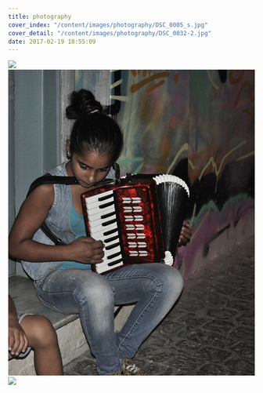 ```yaml
---
title: photography
cover_index: "/content/images/photography/DSC_0005_s.jpg"
cover_detail: "/content/images/photography/DSC_0032-2.jpg"
date: 2017-02-19 18:55:09
---
```



<img class="post" src="/content/images/photography/DSC_0005.jpg">

<img class="post" src="/content/images/photography/hello.jpg">

<img class="post" src="/content/images/photography/DSC_0032-2.jpg">


